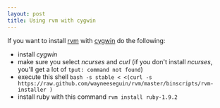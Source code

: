 ```yaml
---
layout: post
title: Using rvm with cygwin
---
```


If you want to install [rvm][0] with [cygwin][1] do the following:

* install *cygwin*
* make sure you select *ncurses* and *curl* (if you don't install *ncurses*, you'll get a lot of `tput: command not found`)
* execute this shell `bash -s stable < <(curl -s https://raw.github.com/wayneeseguin/rvm/master/binscripts/rvm-installer )`
* install ruby with this command `rvm install ruby-1.9.2`

[0]: http://beginrescueend.com/rvm
[1]: http://cygwin.org/
